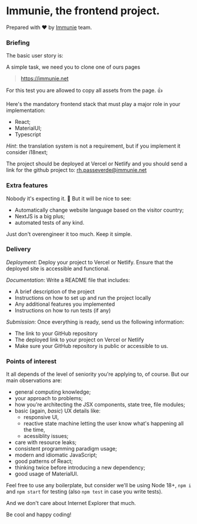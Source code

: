 # Immunie, the frontend project.

Prepared with ❤️ by [Immunie](https://immunie.net/) team.

### Briefing

The basic user story is:

A simple task, we need you to clone one of ours pages

> https://immunie.net

For this test you are allowed to copy all assets from the page. 👍

Here's the mandatory frontend stack that must play a major role in your implementation:

- React;
- MaterialUI;
- Typescript

_Hint_: the translation system is not a requirement, but if you implement it consider i18next;

The project should be deployed at Vercel or Netlify and you should send a link for the github project to: rh.passeverde@immunie.net

### Extra features

Nobody it's expecting it. 💅 But it will be nice to see:

- Automatically change website language based on the visitor country;
- NextJS is a big plus;
- automated tests of any kind.

Just don't overengineer it too much. Keep it simple.

### Delivery

_Deployment_: Deploy your project to Vercel or Netlify. Ensure that the deployed site is accessible and functional.

_Documentation_: Write a README file that includes:
- A brief description of the project
- Instructions on how to set up and run the project locally
- Any additional features you implemented
- Instructions on how to run tests (if any)

_Submission_: Once everything is ready, send us the following information:
- The link to your GitHub repository
- The deployed link to your project on Vercel or Netlify
- Make sure your GitHub repository is public or accessible to us.

### Points of interest

It all depends of the level of seniority you're applying to, of course. But our main observations are:

- general computing knowledge;
- your approach to problems;
- how you're architecting the JSX components, state tree, file modules;
- basic (again, _basic_) UX details like:
  - responsive UI,
  - reactive state machine letting the user know what's happening all the time,
  - acessiblity issues;
- care with resource leaks;
- consistent programming paradigm usage;
- modern and idiomatic JavaScript;
- good patterns of React;
- thinking twice before introducing a new dependency;
- good usage of MaterialUI.

Feel free to use any boilerplate, but consider we'll be using Node 18+, `npm i` and `npm start` for testing (also `npm test` in case you write tests).

And we don't care about Internet Explorer that much.

Be cool and happy coding!
